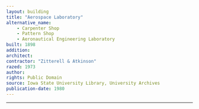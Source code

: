 ```yaml
---
layout: building
title: "Aerospace Laboratory"
alternative_name:
    - Carpenter Shop
    - Pattern Shop
    - Aeronautical Engineering Laboratory
built: 1898
addition:
architect:
contractor: "Zitterell & Atkinson"
razed: 1973
author:
rights: Public Domain
source: Iowa State University Library, University Archives
publication-date: 1980 
---
```


---